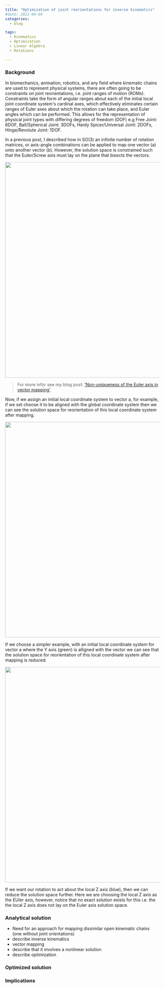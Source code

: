 ```yaml
---
title: "Optimization of joint reorientations for inverse kinematics"
#date: 2021-04-04
categories:
  - blog

tags:
  - Kinematics
  - Optimization
  - Linear Algebra
  - Rotations

---
```


### Background
In biomechanics, animation, robotics, and any field where kinematic chains are used to represent physical systems, there are often going to be constraints on joint reorientations, i.e. joint ranges of motion (ROMs). Constraints take the form of angular ranges about each of the initial local joint coordinate system's cardinal axes, which effectively eliminates certain ranges of Euler axes about which the rotation can take place, and Euler angles which can be performed. This allows for the representation of physical joint types with differing degrees of freedom (DOF) e.g Free Joint: 6DOF, Ball/Spherical Joint: 3DOFs, Hardy Spicer/Universal Joint: 2DOFs, Hinge/Revolute Joint: 1DOF. 

In a previous post, I described how in SO(3) an infinite number of rotation matrices, or axis-angle combinations can be applied to map one vector (a) onto another vector (b). However, the solution space is constrained such that the Euler/Screw axis must lay on the plane that bisects the vectors.

<p align="center">
  <img src="/assets/images/Optimized-Inverse-Kinematics/fig0.gif" width="700">
</p>

> For more infor see my blog post:
> ['Non-uniqueness of the Euler axis in vector mapping'](https://kevgildea.github.io/blog/Euler-Axis-Vector-Mapping/)

Now, if we assign an initial local coordinate system to vector a, for example, if we set choose it to be aligned with the global coordinate system then we can see the solution space for reorientation of this local coordinate system after mapping. 

<p align="center">
  <img src="/assets/images/Optimized-Inverse-Kinematics/fig1.gif" width="700">
</p>

If we choose a simpler example, with an initial local coordinate system for vector a where the Y axis (green) is alligned with the vector we can see that the solution space for reorientation of this local coordinate system after mapping is reduced. 

<p align="center">
  <img src="/assets/images/Optimized-Inverse-Kinematics/fig2.gif" width="700">
</p>

If we want our rotation to act about the local Z axis (blue), then we can reduce the solution space further. Here we are choosing the local Z axis as the EUler axis, however, notice that no exact solution exists for this i.e. the the local Z axis does not lay on the Euler axis solution space.



### Analytical solution

- Need for an approach for mapping dissimilar open kinematic chains (one without joint orientations)
- describe inverse kinematics
- vector mapping
- describe that it involves a nonlinear solution
- describe optimization


### Optimized solution


### Implications
